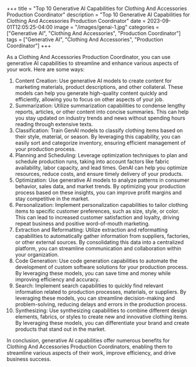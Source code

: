 +++
title = "Top 10 Generative AI Capabilities for Clothing And Accessories Production Coordinator"
description = "Top 10 Generative AI Capabilities for Clothing And Accessories Production Coordinator"
date = 2023-09-01T12:05:25-04:00
image = "/images/genai-1.jpg"
categories = ["Generative AI", "Clothing And Accessories", "Production Coordinator"]
tags = ["Generative AI", "Clothing And Accessories", "Production Coordinator"]
+++

As a Clothing And Accessories Production Coordinator, you can use generative AI capabilities to streamline and enhance various aspects of your work. Here are some ways:

1. Content Creation: Use generative AI models to create content for marketing materials, product descriptions, and other collateral. These models can help you generate high-quality content quickly and efficiently, allowing you to focus on other aspects of your job.
2. Summarization: Utilize summarization capabilities to condense lengthy reports, articles, or other content into concise summaries. This can help you stay updated on industry trends and news without spending hours reading through extensive texts.
3. Classification: Train GenAI models to classify clothing items based on their style, material, or season. By leveraging this capability, you can easily sort and categorize inventory, ensuring efficient management of your production process.
4. Planning and Scheduling: Leverage optimization techniques to plan and schedule production runs, taking into account factors like fabric availability, labor capacity, and lead times. GenAI can help you optimize resources, reduce costs, and ensure timely delivery of your products.
5. Optimization: Use generative AI models to analyze patterns in consumer behavior, sales data, and market trends. By optimizing your production process based on these insights, you can improve profit margins and stay competitive in the market.
6. Personalization: Implement personalization capabilities to tailor clothing items to specific customer preferences, such as size, style, or color. This can lead to increased customer satisfaction and loyalty, driving repeat business and positive word-of-mouth marketing.
7. Extraction and Reformatting: Utilize extraction and reformatting capabilities to automatically gather information from suppliers, factories, or other external sources. By consolidating this data into a centralized platform, you can streamline communication and collaboration within your organization.
8. Code Generation: Use code generation capabilities to automate the development of custom software solutions for your production process. By leveraging these models, you can save time and money while improving efficiency and accuracy.
9. Search: Implement search capabilities to quickly find relevant information related to production processes, materials, or suppliers. By leveraging these models, you can streamline decision-making and problem-solving, reducing delays and errors in the production process.
10. Synthesizing: Use synthesizing capabilities to combine different design elements, fabrics, or styles to create new and innovative clothing items. By leveraging these models, you can differentiate your brand and create products that stand out in the market.

In conclusion, generative AI capabilities offer numerous benefits for Clothing And Accessories Production Coordinators, enabling them to streamline various aspects of their work, improve efficiency, and drive business success.